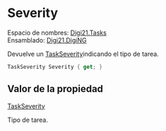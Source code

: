 # Severity

Espacio de nombres: [Digi21.Tasks](/digi3d-net/programacion/.net/referencia/digi21.diging/digi21.tasks/)  
Ensamblado: [Digi21.DigiNG](/digi3d-net/programacion/.net/referencia/digi21.diging.plugin/digi21.diging/)

Devuelve un [TaskSeverity](../../taskseverity.md)indicando el tipo de tarea.

```csharp
TaskSeverity Severity { get; }
```

## Valor de la propiedad

[TaskSeverity](/digi3d-net/programacion/.net/referencia/digi21.diging/digi21.tasks/enumeraciones/taskseverity.md)

Tipo de tarea.

